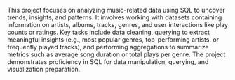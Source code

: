 This project focuses on analyzing music-related data using SQL to uncover trends, insights, and patterns. It involves working with datasets containing information on artists, albums, tracks, genres, and user interactions like play counts or ratings. Key tasks include data cleaning, querying to extract meaningful insights (e.g., most popular genres, top-performing artists, or frequently played tracks), and performing aggregations to summarize metrics such as average song duration or total plays per genre. The project demonstrates proficiency in SQL for data manipulation, querying, and visualization preparation.
